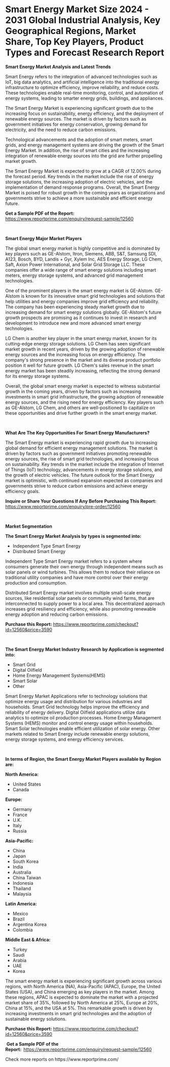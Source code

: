 <p><h1>Smart Energy Market Size 2024 - 2031 Global Industrial Analysis, Key Geographical Regions, Market Share, Top Key Players, Product Types and Forecast Research Report</h1></p><p><strong>Smart Energy Market Analysis and Latest Trends</strong></p>
<p><p>Smart Energy refers to the integration of advanced technologies such as IoT, big data analytics, and artificial intelligence into the traditional energy infrastructure to optimize efficiency, improve reliability, and reduce costs. These technologies enable real-time monitoring, control, and automation of energy systems, leading to smarter energy grids, buildings, and appliances.</p><p>The Smart Energy Market is experiencing significant growth due to the increasing focus on sustainability, energy efficiency, and the deployment of renewable energy sources. The market is driven by factors such as government initiatives for energy conservation, growing demand for electricity, and the need to reduce carbon emissions.</p><p>Technological advancements and the adoption of smart meters, smart grids, and energy management systems are driving the growth of the Smart Energy Market. In addition, the rise of smart cities and the increasing integration of renewable energy sources into the grid are further propelling market growth.</p><p>The Smart Energy Market is expected to grow at a CAGR of 12.00% during the forecast period. Key trends in the market include the rise of energy storage solutions, the increasing adoption of electric vehicles, and the implementation of demand response programs. Overall, the Smart Energy Market is poised for robust growth in the coming years as organizations and governments strive to achieve a more sustainable and efficient energy future.</p></p>
<p><strong>Get a Sample PDF of the Report:&nbsp;</strong> <a href="https://www.reportprime.com/enquiry/request-sample/12560">https://www.reportprime.com/enquiry/request-sample/12560</a></p>
<p>&nbsp;</p>
<p><strong>Smart Energy Major Market Players</strong></p>
<p><p>The global smart energy market is highly competitive and is dominated by key players such as GE-Alstom, Itron, Siemens, ABB, S&T, Samsung SDI, A123, Bosch, BYD, Landis + Gyr, Xylem Inc, AES Energy Storage, LG Chem, Saft, Axion Power International, and Solar Grid Storage LLC. These companies offer a wide range of smart energy solutions including smart meters, energy storage systems, and advanced grid management technologies.</p><p>One of the prominent players in the smart energy market is GE-Alstom. GE-Alstom is known for its innovative smart grid technologies and solutions that help utilities and energy companies improve grid efficiency and reliability. The company has been experiencing steady market growth due to increasing demand for smart energy solutions globally. GE-Alstom's future growth prospects are promising as it continues to invest in research and development to introduce new and more advanced smart energy technologies.</p><p>LG Chem is another key player in the smart energy market, known for its cutting-edge energy storage solutions. LG Chem has seen significant market growth in recent years, driven by the growing adoption of renewable energy sources and the increasing focus on energy efficiency. The company's strong presence in the market and its diverse product portfolio position it well for future growth. LG Chem's sales revenue in the smart energy market has been steadily increasing, reflecting the strong demand for its energy storage systems.</p><p>Overall, the global smart energy market is expected to witness substantial growth in the coming years, driven by factors such as increasing investments in smart grid infrastructure, the growing adoption of renewable energy sources, and the rising need for energy efficiency. Key players such as GE-Alstom, LG Chem, and others are well-positioned to capitalize on these opportunities and drive further growth in the smart energy market.</p></p>
<p>&nbsp;</p>
<p><strong>What Are The Key Opportunities For Smart Energy Manufacturers?</strong></p>
<p><p>The Smart Energy market is experiencing rapid growth due to increasing global demand for efficient energy management solutions. The market is driven by factors such as government initiatives promoting renewable energy sources, the rise of smart grid technologies, and increasing focus on sustainability. Key trends in the market include the integration of Internet of Things (IoT) technology, advancements in energy storage solutions, and the growth of electric vehicles. The future outlook for the Smart Energy market is optimistic, with continued expansion expected as companies and governments strive to reduce carbon emissions and achieve energy efficiency goals.</p></p>
<p><strong>Inquire or Share Your Questions If Any Before Purchasing This Report:</strong> <a href="https://www.reportprime.com/enquiry/pre-order/12560">https://www.reportprime.com/enquiry/pre-order/12560</a></p>
<p>&nbsp;</p>
<p><strong>Market Segmentation</strong></p>
<p><strong>The Smart Energy Market Analysis by types is segmented into:</strong></p>
<p><ul><li>Independent Type Smart Energy</li><li>Distributed Smart Energy</li></ul></p>
<p><p>Independent Type Smart Energy market refers to a system where consumers generate their own energy through independent means such as solar panels or wind turbines. This allows them to reduce their reliance on traditional utility companies and have more control over their energy production and consumption.</p><p>Distributed Smart Energy market involves multiple small-scale energy sources, like residential solar panels or community wind farms, that are interconnected to supply power to a local area. This decentralized approach increases grid resiliency and efficiency, while also promoting renewable energy adoption and reducing carbon emissions.</p></p>
<p><strong>Purchase this Report:&nbsp;</strong><a href="https://www.reportprime.com/checkout?id=12560&price=3590">https://www.reportprime.com/checkout?id=12560&price=3590</a></p>
<p>&nbsp;</p>
<p><strong>The Smart Energy Market Industry Research by Application is segmented into:</strong></p>
<p><ul><li>Smart Grid</li><li>Digital Oilfield</li><li>Home Energy Management Systems(HEMS)</li><li>Smart Solar</li><li>Other</li></ul></p>
<p><p>Smart Energy Market Applications refer to technology solutions that optimize energy usage and distribution for various industries and households. Smart Grid technology helps improve the efficiency and reliability of energy delivery. Digital Oilfield applications utilize data analytics to optimize oil production processes. Home Energy Management Systems (HEMS) monitor and control energy usage within households. Smart Solar technologies enable efficient utilization of solar energy. Other markets related to Smart Energy include renewable energy solutions, energy storage systems, and energy efficiency services.</p></p>
<p>&nbsp;</p>
<p><strong>In terms of Region, the Smart Energy Market Players available by Region are:</strong></p>
<p>
    <p> <strong> North America: </strong>
        <ul>
            <li>United States</li>
            <li>Canada</li>
        </ul>
        </p> 
    <p> <strong> Europe: </strong>
        <ul>
            <li>Germany</li>
            <li>France</li>
            <li>U.K.</li>
            <li>Italy</li>
            <li>Russia</li>
        </ul>
        </p> 
    <p> <strong> Asia-Pacific: </strong>
        <ul>
            <li>China</li>
            <li>Japan</li>
            <li>South Korea</li>
            <li>India</li>
            <li>Australia</li>
            <li>China Taiwan</li>
            <li>Indonesia</li>
            <li>Thailand</li>
            <li>Malaysia</li>
        </ul>
        </p> 
    <p> <strong> Latin America: </strong>
        <ul>
            <li>Mexico</li>
            <li>Brazil</li>
            <li>Argentina Korea</li>
            <li>Colombia</li>
        </ul>
        </p> 
    <p> <strong> Middle East & Africa: </strong>
        <ul>
            <li>Turkey</li>
            <li>Saudi</li>
            <li>Arabia</li>
            <li>UAE</li>
            <li>Korea</li>
        </ul>
    </p>
    </p>
<p><p>The smart energy market is experiencing significant growth across various regions, with North America (NA), Asia-Pacific (APAC), Europe, the United States (USA), and China emerging as key players in the market. Among these regions, APAC is expected to dominate the market with a projected market share of 35%, followed by North America at 25%, Europe at 20%, China at 15%, and the USA at 5%. This remarkable growth is driven by increasing investments in smart grid technologies and the adoption of sustainable energy solutions.</p></p>
<p><strong>Purchase this Report: </strong><a href="https://www.reportprime.com/checkout?id=12560&price=3590">https://www.reportprime.com/checkout?id=12560&price=3590</a></p>
<p>&nbsp;<strong>Get a Sample PDF of the Report:&nbsp;&nbsp;</strong><a href="https://www.reportprime.com/enquiry/request-sample/12560">https://www.reportprime.com/enquiry/request-sample/12560</a></p>
<p><strong></strong></p>
<p>Check more reports on https://www.reportprime.com/</p>